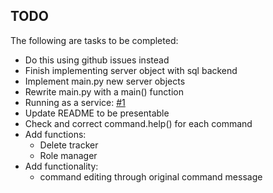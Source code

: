 ## TODO

The following are tasks to be completed:
  - Do this using github issues instead
  - Finish implementing server object with sql backend
  - Implement main.py new server objects
  - Rewrite main.py with a main() function
  - Running as a service: [#1](https://github.com/jamart28/BlepJr/issues/1)
  - Update README to be presentable
  - Check and correct command.help() for each command
  - Add functions:
    - Delete tracker
    - Role manager
  - Add functionality:
    - command editing through original command message

